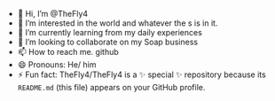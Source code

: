 - 👋 Hi, I’m @TheFly4
- 👀 I’m interested in the world and whatever the s is in it.
- 🌱 I’m currently learning from my daily experiences
- 💞️ I’m looking to collaborate on my Soap business
- 📫 How to reach me. github
- 😄 Pronouns: He/ him
- ⚡ Fun fact: TheFly4/TheFly4 is a ✨ special ✨ repository because its `README.md` (this file) appears on your GitHub profile.

